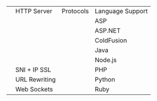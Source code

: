 <table class="table table-bordered">
	<tr>
		<td></td>
		<td>HTTP Server</td>
		<td>Protocols</td>
		<td>Language Support</td>
	</tr>
	<tr>
		<td></td>
		<td></td>
		<td></td>
		<td class="is-supported">ASP</td>
	</tr>
	<tr>
		<td></td>
		<td></td>
		<td></td>
		<td class="is-supported">ASP.NET</td>
	</tr>
	<tr>
		<td></td>
		<td></td>
		<td></td>
		<td class="is-missing">ColdFusion</td>
	</tr>
	<tr>
		<td></td>
		<td></td>
		<td></td>
		<td class="is-missing">Java</td>
	</tr>
	<tr>
		<td></td>
		<td></td>
		<td></td>
		<td class="is-supported">Node.js</td>
	</tr>
	<tr>
		<td></td>
		<td class="is-supported">SNI + IP SSL</td>
		<td></td>
		<td class="is-supported">PHP</td>
	</tr>
		<tr>
		<td></td>
		<td class="is-supported">URL Rewriting</td>
		<td></td>
		<td class="is-supported">Python</td>
	</tr>
	<tr>
		<td></td>
		<td class="is-missing">Web Sockets</td>
		<td></td>
		<td class="is-missing">Ruby</td>
	</tr>
</table>